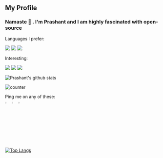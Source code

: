 ## My Profile
### Namaste 🙏 . I'm Prashant and I am highly fascinated with open-source

Languages I prefer:<br>
<p>
   <a><img src="https://img.icons8.com/color/48/000000/python.png"></a>
   <a><img src="https://img.icons8.com/color/48/000000/c-programming.png"></a>
   <a><img src="https://img.icons8.com/color/48/000000/c-plus-plus-logo.png"></a>
</p>

Interesting:<br>
<p>
  <a><img src="https://icons8.com/icon/qV-JzWYl9dzP/django"></a>
  <a><img src="https://img.icons8.com/dusk/48/000000/web.png"></a>
  <a><img src="https://img.icons8.com/cotton/48/000000/artificial-intelligence.png"></a>
</p>

![Prashant's github stats](https://github-readme-stats.vercel.app/api?username=pra17dod&theme=dark&show_icons=true&&count_private=true&hide=stars)

<p> <img src="https://komarev.com/ghpvc/?username=pra17dod&color=grey" alt="counter" /> </p>




Ping me on any of these: <br>
[<img src="https://img.icons8.com/color/48/000000/twitter.png" width="3.5%"/>](https://twitter.com/@dodiya_prashant)
[<img src="https://img.icons8.com/color/48/000000/linkedin.png" width="3.5%"/>](https://www.linkedin.com/in/dodiya-prashant)
<a href="mailto:pra17dod@gmail.com"> <img src="https://img.icons8.com/fluent/48/000000/gmail.png" width="3.5%"/> </a>




 
[![Top Langs](https://github-readme-stats.vercel.app/api/top-langs/?username=pra17dod)](https://github.com/pra17dod/github-readme-stats&theme=dark)



